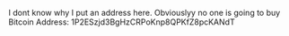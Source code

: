 I dont know why I put an address here. Obviouslyy no one is going to buy Bitcoin Address: 1P2ESzjd3BgHzCRPoKnp8QPKfZ8pcKANdT